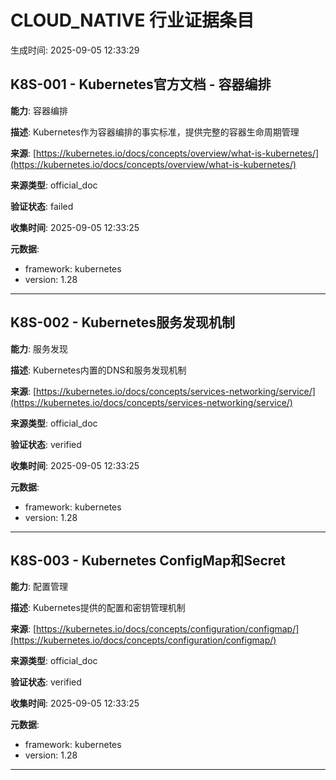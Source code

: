 # CLOUD_NATIVE 行业证据条目

生成时间: 2025-09-05 12:33:29

## K8S-001 - Kubernetes官方文档 - 容器编排

**能力**: 容器编排

**描述**: Kubernetes作为容器编排的事实标准，提供完整的容器生命周期管理

**来源**: [https://kubernetes.io/docs/concepts/overview/what-is-kubernetes/](https://kubernetes.io/docs/concepts/overview/what-is-kubernetes/)

**来源类型**: official_doc

**验证状态**: failed

**收集时间**: 2025-09-05 12:33:25

**元数据**:
- framework: kubernetes
- version: 1.28

---

## K8S-002 - Kubernetes服务发现机制

**能力**: 服务发现

**描述**: Kubernetes内置的DNS和服务发现机制

**来源**: [https://kubernetes.io/docs/concepts/services-networking/service/](https://kubernetes.io/docs/concepts/services-networking/service/)

**来源类型**: official_doc

**验证状态**: verified

**收集时间**: 2025-09-05 12:33:25

**元数据**:
- framework: kubernetes
- version: 1.28

---

## K8S-003 - Kubernetes ConfigMap和Secret

**能力**: 配置管理

**描述**: Kubernetes提供的配置和密钥管理机制

**来源**: [https://kubernetes.io/docs/concepts/configuration/configmap/](https://kubernetes.io/docs/concepts/configuration/configmap/)

**来源类型**: official_doc

**验证状态**: verified

**收集时间**: 2025-09-05 12:33:25

**元数据**:
- framework: kubernetes
- version: 1.28

---


